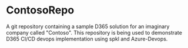 # ContosoRepo
A git repository containing a sample D365 solution for an imaginary company called "Contoso". This repository is being used to demonstrate D365 CI/CD devops implementation using spkl and Azure-Devops.
